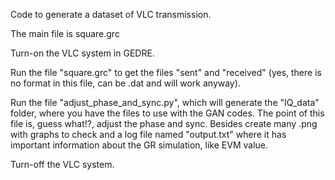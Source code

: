 Code to generate a dataset of VLC transmission.

The main file is square.grc

Turn-on the VLC system in GEDRE.

Run the file "square.grc" to get the files "sent" and "received" (yes, there is no format in this file, can be .dat and will work anyway).

Run the file "adjust_phase_and_sync.py", which will generate the "IQ_data" folder, where you have the files to use with the GAN codes.
The point of this file is, guess what!?, adjust the phase and sync. Besides create many .png with graphs to check and a log file named "output.txt" where it has important information about the GR simulation, like EVM value.

Turn-off the VLC system.


          
